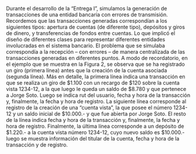 Durante el desarrollo de la “Entrega I”, simulamos la generación de transacciones de una entidad 
bancaria con errores de transmisión. Recordemos que las transacciones generadas 
correspondían a los siguientes tipos: apertura de cuentas (de diferente tipo), depósitos y giros de 
dinero, y transferencias de fondos entre cuentas. Lo que implicó el diseño de diferentes clases 
para representar diferentes entidades involucradas en el sistema bancario.
El problema que se simulaba correspondía a la recepción – con errores – de manera centralizada 
de las transacciones generadas en diferentes puntos. A modo de recordatorio, en el ejemplo que 
se muestra en la Figura 2, se observa que se ha registrado un giro (primera línea) antes que la 
creación de la cuenta asociada (segunda línea). Más en detalle, la primera línea indica una 
transacción en que se realiza un giro de $1.100 con un recargo de $120 sobre la cuenta vista 
1234-12, a la que luego le queda un saldo de $8.780 y que pertenece a Jorge Soto. Luego se indica 
rut del usuario, fecha y hora de la transacción y, finalmente, la fecha y hora de registro. La 
siguiente línea corresponde al registro de la creación de una “cuenta vista”, la que posee el 
número 1234-12 y un saldo inicial de $10.000.- y que fue abierta por Jorge Soto. El resto de la 
línea indica fecha y hora de la transacción y, finalmente, la fecha y hora de registro. Finalmente, 
la última línea corresponde a un depósito de $1.220.- a la cuenta vista número 1234-12, cuyo 
nuevo saldo es $10.000.- luego se muestra información del titular de la cuenta, fecha y hora de 
la transacción y de registro.
